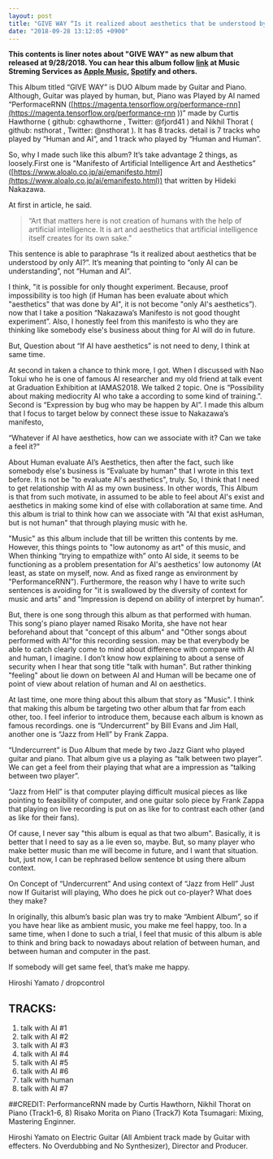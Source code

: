 ```yaml
---
layout: post
title: "GIVE WAY “Is it realized about aesthetics that be understood by only AI?”"
date: "2018-09-28 13:12:05 +0900"
---
```


**This contents is liner notes about "GIVE WAY" as new album that released at 9/28/2018. You can hear this album follow [link](https://amu.se/album/dropcontrol-give-way) at Music Streming Services as [Apple Music](https://itunes.apple.com/jp/album/give-way-feat-hiroshi-yamato/1436711712), [Spotify](https://open.spotify.com/album/4tb9sYUWMAmHDyGwnCyXu2) and others.**

This Album titled “GIVE WAY” is DUO Album made by Guitar and Piano. Although, Guitar was played by human, but, Piano was Played by AI named “PerformaceRNN ([https://magenta.tensorflow.org/performance-rnn](https://magenta.tensorflow.org/performance-rnn ))” made by  Curtis Hawthorne ( github: cghawthorne ,  Twitter: @fjord41 ) and Nikhil Thorat ( github: nsthorat , Twitter: @nsthorat ). It has 8 tracks. detail is 7 tracks who played by “Human and AI”, and 1 track who played by “Human and Human”.

So, why I made such like this album? It’s take advantage 2 things, as loosely.First one is "Manifesto of Artificial Intelligence Art and Aesthetics” ([https://www.aloalo.co.jp/ai/emanifesto.html](https://www.aloalo.co.jp/ai/emanifesto.html)) that written by Hideki Nakazawa.

At first in article, he said.

> “Art that matters here is not creation of humans with the help of artificial intelligence.
It is art and aesthetics that artificial intelligence itself creates for its own sake.”

This sentence is able to paraphrase “Is it realized about aesthetics that be understood by only AI?”. It’s meaning that pointing to “only AI can be understanding”, not “Human and AI”.

I think, "it is possible for only thought experiment. Because, proof impossibility is too high (if Human has been evaluate about which "aesthetics" that was done by AI", it is not become "only AI's aesthetics”). now that I take a position “Nakazawa’s Manifesto is not good thought experiment”. Also, I honestly feel from this manifesto is who they are thinking like somebody else's business about thing for AI will do in future.

But, Question about “If AI have aesthetics” is not need to deny, I think at same time.

At second in taken a chance to think more, I got. When I discussed with Nao Tokui who he is one of famous AI researcher and my old friend at talk event at Graduation Exhibition at IAMAS2018.  We talked 2 topic. One is “Possibility about making mediocrity AI who take a according to some kind of training.”. Second is “Expression by bug who may be happen by AI”. I made this album that I focus to target below by connect these issue to Nakazawa’s manifesto,

“Whatever if AI have aesthetics, how can we associate with it? Can we take a feel it?"

About Human evaluate AI’s Aesthetics, then after the fact, such like somebody else's business is “Evaluate by human" that I wrote in this text before. It is not be "to evaluate AI's aesthetics", truly. So, I think that I need to get relationship with AI as my own business. In other words, This Album is that from such motivate, in assumed to be able to feel about AI's exist and aesthetics in making some kind of else with collaboration at same time. And this album is trial to think how can we  associate with "AI that exist asHuman, but is not human" that through playing music with he.

"Music" as this album include that till be written this contents by me. However, this things points to "low autonomy as art" of this music, and When thinking “trying to empathize with” onto AI side, it seems to be functioning as a problem presentation for AI's aesthetics' low autonomy (At least, as state on myself, now. And as fixed range as  environment by "PerformanceRNN”). Furthermore, the reason why I have to write such sentences is avoiding for  "it is swallowed by the diversity of context for music and arts" and "Impression is depend on ability of interpret by human”.

But, there is one song through this album as that performed with human. This song's piano player named Risako Morita, she have not hear beforehand about that "concept of this album" and "Other songs about performed with AI"for this recording session. may be that everybody be able to catch clearly come to mind about difference with compare with AI and human, I imagine. I don’t know how explaining to about a sense of security when I hear that song title "talk with human". But rather thinking "feeling" about lie down on between AI and Human will be became one of point of view about relation of human and AI on aesthetics.

At last time, one more thing about this album that story as "Music". I think that making this album be targeting two other album that far from each other, too. I feel inferior to introduce them, because each album is known as famous recordings. one is “Undercurrent” by Bill Evans and Jim Hall, another one is “Jazz from Hell” by Frank Zappa.

“Undercurrent” is Duo Album that mede by two Jazz Giant who played guitar and piano. That album give us a playing as “talk between two player”. We can get a feel from their playing that what are a impression as “talking between two player”.

“Jazz from Hell” is that computer playing difficult musical pieces as like pointing to feasibility of computer, and one guitar solo piece by Frank Zappa that playing on live recording is put on as like for to contrast each other  (and as like for their fans).

Of cause, I never say "this album is equal as that two album". Basically, it is better that I need to say as a lie even so, maybe. But, so many player who make better music than me will become in future, and I want that situation. but, just now, I can be rephrased bellow sentence bt using there album context.


On Concept of “Undercurrent”
And using context of “Jazz from Hell”
Just now
If Guitarist will playing,
Who does he pick out co-player?
What does they make?

In originally, this album’s basic plan was try to make “Ambient Album”, so if you have hear like as ambient music, you make me feel happy, too. In a same time, when I done to such a trial, I feel that music of this album is able to think and bring back to nowadays about relation of between human, and between  human and computer in the past.

If somebody will get same feel, that’s make me happy.

Hiroshi Yamato / dropcontrol

## TRACKS:
1. talk with AI #1
2. talk with AI #2
3. talk with AI #3
4. talk with AI #4
5. talk with AI #5
6. talk with AI #6
7. talk with human
8. talk with AI #7

##CREDIT:
PerformanceRNN made by Curtis Hawthorn, Nikhil Thorat on Piano (Track1-6, 8)
Risako Morita on Piano (Track7)
Kota Tsumagari: Mixing, Mastering Enginner.

Hiroshi Yamato on Electric Guitar (All Ambient track made by Guitar with effecters. No Overdubbing and No Synthesizer), Director and Producer.

